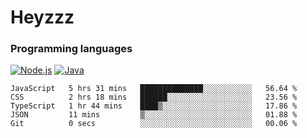 # Heyzzz  

### Programming languages  

[![Node.js](https://img.shields.io/badge/-Node.js-262626?style=for-the-badge)](https://nodejs.org)
[![Java](https://img.shields.io/badge/-Java-262626?style=for-the-badge)](https://java.com)

<!--START_SECTION:waka-->

```text
JavaScript   5 hrs 31 mins   ██████████████░░░░░░░░░░░   56.64 %
CSS          2 hrs 18 mins   ██████░░░░░░░░░░░░░░░░░░░   23.56 %
TypeScript   1 hr 44 mins    ████▒░░░░░░░░░░░░░░░░░░░░   17.86 %
JSON         11 mins         ▒░░░░░░░░░░░░░░░░░░░░░░░░   01.88 %
Git          0 secs          ░░░░░░░░░░░░░░░░░░░░░░░░░   00.06 %
```

<!--END_SECTION:waka-->
